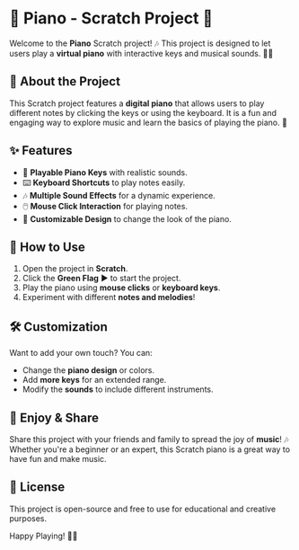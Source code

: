 # 🎹 Piano - Scratch Project 🎼

Welcome to the **Piano** Scratch project! 🎶 This project is designed to let users play a **virtual piano** with interactive keys and musical sounds. 🎵🎹

## 🎯 About the Project
This Scratch project features a **digital piano** that allows users to play different notes by clicking the keys or using the keyboard. It is a fun and engaging way to explore music and learn the basics of playing the piano. 🎼

## ✨ Features
- 🎵 **Playable Piano Keys** with realistic sounds.
- ⌨️ **Keyboard Shortcuts** to play notes easily.
- 🎶 **Multiple Sound Effects** for a dynamic experience.
- 🖱️ **Mouse Click Interaction** for playing notes.
- 🎨 **Customizable Design** to change the look of the piano.

## 🚀 How to Use
1. Open the project in **Scratch**.
2. Click the **Green Flag** ▶️ to start the project.
3. Play the piano using **mouse clicks** or **keyboard keys**.
4. Experiment with different **notes and melodies**!

## 🛠️ Customization
Want to add your own touch? You can:
- Change the **piano design** or colors.
- Add **more keys** for an extended range.
- Modify the **sounds** to include different instruments.

## 🎉 Enjoy & Share
Share this project with your friends and family to spread the joy of **music**! 🎶 Whether you're a beginner or an expert, this Scratch piano is a great way to have fun and make music.

## 📜 License
This project is open-source and free to use for educational and creative purposes.



Happy Playing! 🎹🎶
